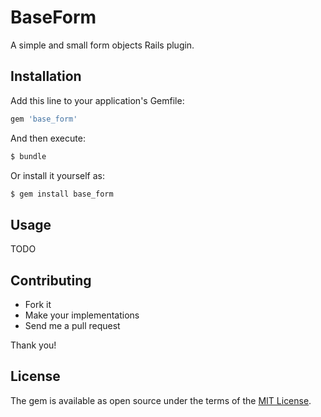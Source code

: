 # BaseForm
A simple and small form objects Rails plugin.

## Installation
Add this line to your application's Gemfile:

```ruby
gem 'base_form'
```

And then execute:
```bash
$ bundle
```

Or install it yourself as:
```bash
$ gem install base_form
```

## Usage
TODO

## Contributing
- Fork it
- Make your implementations
- Send me a pull request

Thank you!

## License
The gem is available as open source under the terms of the [MIT License](http://opensource.org/licenses/MIT).
